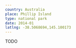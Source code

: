 ```yaml
---
country: Australia
place: Phillip Island
type: national park
date: 2014-01
latlng: -38.5068694,145.100173
---
```


TODO
